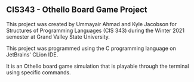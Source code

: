 ## CIS343 - Othello Board Game Project
This project was created by Ummayair Ahmad and Kyle Jacobson for Structures of Programming Languages (CIS 343) during the Winter 2021 semester at Grand Valley State University.

This project was programmed using the C programming language on JetBrains' CLion IDE.

It is an Othello board game simulation that is playable through the terminal using specific commands.
